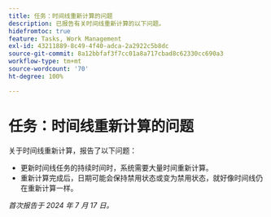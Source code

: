 ```yaml
---
title: 任务：时间线重新计算的问题
description: 已报告有关时间线重新计算的以下问题。
hidefromtoc: true
feature: Tasks, Work Management
exl-id: 43211889-8c49-4f40-adca-2a2922c5b8dc
source-git-commit: 8a12bbfaf3f7cc01a8a717cbad8c62330cc690a3
workflow-type: tm+mt
source-wordcount: '70'
ht-degree: 100%

---
```


# 任务：时间线重新计算的问题

<!--
>[!NOTE]
>
>This article was fixed on October 10, 2024.
-->

关于时间线重新计算，报告了以下问题：

* 更新时间线任务的持续时间时，系统需要大量时间重新计算。
* 重新计算完成后，日期可能会保持禁用状态或变为禁用状态，就好像时间线仍在重新计算一样。

_首次报告于 2024 年 7 月 17 日。_
